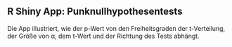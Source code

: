 ## R Shiny App: Punknullhypothesentests
Die App illustriert, wie der p-Wert von den Freiheitsgraden der t-Verteilung,
der Größe von &#945;, dem t-Wert und der Richtung des Tests abhängt.
